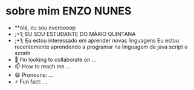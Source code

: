# sobre mim **ENZO NUNES**
- **olá, eu sou evoroooop
- ;+1; EU SOU ESTUDANTE DO MÁRIO QUINTANA
- ;+1; Eu estou interessado em aprender novas linguagens
Eu estou recentemente aprendendo a programar na linguagem de java script e scrath
- 💞️ I’m looking to collaborate on ...
- 📫 How to reach me ...
- 😄 Pronouns: ...
- ⚡ Fun fact: ...

<!---
evoroooop/evoroooop is a ✨ special ✨ repository because its `README.md` (this file) appears on your GitHub profile.
You can click the Preview link to take a look at your changes.
--->
